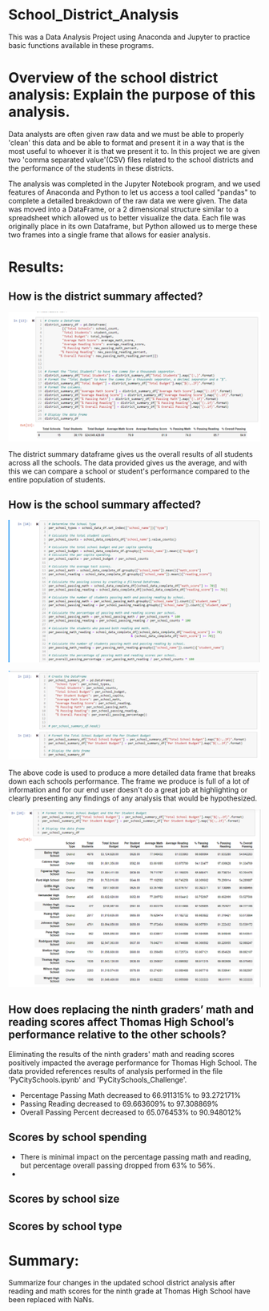# School_District_Analysis
This was a Data Analysis Project using Anaconda and Jupyter to practice basic functions available in these programs.

# Overview of the school district analysis: Explain the purpose of this analysis.

Data analysts are often given raw data and we must be able to properly 'clean' this data and be able to format and present it in  a way that is the most useful to whoever it is that we present it to.  In this project we are given two 'comma separated value'(CSV) files related to the school districts and the performance of the students in these districts.

The analysis was completed in the Jupyter Notebook program, and we used features of Anaconda and Python to let us access a tool called "pandas" to complete a detailed breakdown of the raw data we were given. The data was moved into a DataFrame, or a 2 dimensional structure similar to a spreadsheet which allowed us to better visualize the data.  Each file was originally place in its own Dataframe, but Python allowed us to merge these two frames into a single frame that allows for easier analysis.

# Results: 

## How is the district summary affected?

![district summary image](https://github.com/MXV0921/School_District_Analysis/blob/main/Resources/district_summary_df.png)

The district summary dataframe gives us the overall results of all students across all the schools.  The data provided gives us the average, and with this we can compare a school or student's performance compared to the entire population of students.


## How is the school summary affected?

![school summary code](https://github.com/MXV0921/School_District_Analysis/blob/main/Resources/per_school_summary_code1.png)

![school summary code 2](https://github.com/MXV0921/School_District_Analysis/blob/main/Resources/per_school_summary_code2.png)

The above code is used to produce a more detailed data frame that breaks down each schools performance.  The frame we produce is full of a lot of information and for our end user doesn't do a great job at highlighting or clearly presenting any findings of any analysis that would be hypothesized.

![school_summary_df](https://github.com/MXV0921/School_District_Analysis/blob/main/Resources/per_school_summary_df.png)

## How does replacing the ninth graders’ math and reading scores affect Thomas High School’s performance relative to the other schools?
 
Eliminating the results of the ninth graders' math and reading scores positively impacted the average performance for Thomas High School. The data provided references results of analysis performed in the file 'PyCitySchools.ipynb' and 'PyCitySchools_Challenge'.
* Percentage Passing Math decreased to 66.911315% to 93.272171%
* Passing Reading decreased to 69.663609% to 97.308869%
* Overall Passing Percent decreased to 65.076453% to 90.948012%


## Scores by school spending
* There is minimal impact on the percentage passing math and reading, but percentage overall passing dropped from 63% to 56%.
* 
## Scores by school size

## Scores by school type

# Summary: 
Summarize four changes in the updated school district analysis after reading and math scores for the ninth grade at Thomas High School have been replaced with NaNs.
